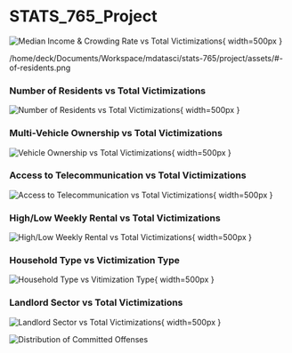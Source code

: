 # STATS_765_Project

![Median Income & Crowding Rate vs Total Victimizations](/home/deck/Documents/Workspace/mdatasci/stats-765/project/assets/income-and-crowding.png){ width=500px }

/home/deck/Documents/Workspace/mdatasci/stats-765/project/assets/#-of-residents.png

### Number of Residents vs Total Victimizations

![Number of Residents vs Total Victimizations](/home/deck/Documents/Workspace/mdatasci/stats-765/project/assets/#-of-residents.png){ width=500px }

### Multi-Vehicle Ownership vs Total Victimizations

![Vehicle Ownership vs Total Victimizations](/home/deck/Documents/Workspace/mdatasci/stats-765/project/assets/vehicle-ownership.png){ width=500px }

### Access to Telecommunication vs Total Victimizations

![Access to Telecommunication vs Total Victimizations](/home/deck/Documents/Workspace/mdatasci/stats-765/project/assets/telecom.png){ width=500px }

### High/Low Weekly Rental vs Total Victimizations

![High/Low Weekly Rental vs Total Victimizations](/home/deck/Documents/Workspace/mdatasci/stats-765/project/assets/rental.png){ width=500px }

### Household Type vs Victimization Type

![Household Type vs Vitimization Type](/home/deck/Documents/Workspace/mdatasci/stats-765/project/assets/subdivision-vs-type.png){ width=500px }

### Landlord Sector vs Total Victimizations

![Landlord Sector vs Total Victimizations](/home/deck/Documents/Workspace/mdatasci/stats-765/project/assets/landlord.png){ width=500px }

![Distribution of Committed Offenses](/home/deck/Documents/Workspace/mdatasci/stats-765/project/assets/visualization-01.png)
